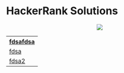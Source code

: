
<h1>HackerRank Solutions</h1>

<p align="center">
  <a href="https://www.hackerrank.com/romulo8000">
    <img src="http://cdn.hackerrank.com/contests/snapdeal/hackerRankLogo.png")
  </a>
</p>

<table>
  <th>fdsafdsa
  </th>
  <tr> 
    <td>fdsa</td>
  </tr>
  
  <tr> 
    <td>fdsa2</td>
  </tr>
  </table>

